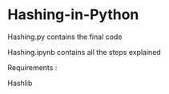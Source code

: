 # Hashing-in-Python

Hashing.py contains the final code


Hashing.ipynb contains all the steps explained


Requirements :

Hashlib
